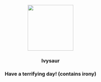 <p align="center">
    <img src="https://raw.githubusercontent.com/PokeAPI/sprites/master/sprites/pokemon/2.png" width="150" height="150">
</p>
<h3 align="center"> <b>Ivysaur</b></h3>
<h3 align="center">Have a terrifying day! (contains irony)</h3>
